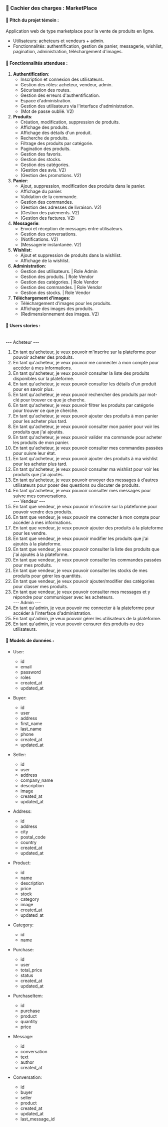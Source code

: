 ### 📍 Cachier des charges : MarketPlace

#### 📕 Pitch du projet témoin :

Application web de type marketplace pour la vente de produits en ligne.

- Utilisateurs: acheteurs et vendeurs + admin.
- Fonctionnalités: authentification, gestion de panier, messagerie, wishlist, pagination, administration, téléchargement d'images.

#### 📌 Fonctionnalités attendues :

1. **Authentification**:
    - Inscription et connexion des utilisateurs.
    - Gestion des rôles: acheteur, vendeur, admin.
    - Sécurisation des routes.
    - Gestion des erreurs d'authentification.
    - Espace d'administration.
    - Gestion des utilisateurs via l'interface d'administration.
    - (Mot de passe oublié. V2)
2. **Produits**:
   - Création, modification, suppression de produits.
   - Affichage des produits.
   - Affichage des détails d'un produit.
   - Recherche de produits.
   - Filtrage des produits par catégorie.
   - Pagination des produits.
   - Gestion des favoris.
   - Gestion des stocks.
   - Gestion des catégories.
   - (Gestion des avis. V2)
   - (Gestion des promotions. V2)
3. **Panier**:
   - Ajout, suppression, modification des produits dans le panier.
   - Affichage du panier.
   - Validation de la commande.
   - Gestion des commandes.
   - (Gestion des adresses de livraison. V2)
   - (Gestion des paiements. V2)
   - (Gestion des factures. V2)
4. **Messagerie**:
   - Envoi et réception de messages entre utilisateurs.
   - Gestion des conversations.
   - (Notifications. V2)
   - (Messagerie instantanée. V2)
5. **Wishlist**:
   - Ajout et suppression de produits dans la wishlist.
   - Affichage de la wishlist.
7. **Administration**:
   - Gestion des utilisateurs. | Role Admin
   - Gestion des produits. | Role Vendor
   - Gestion des catégories. | Role Vendor
   - Gestion des commandes. | Role Vendor
   - Gestion des stocks. | Role Vendor
8. **Téléchargement d'images**:
   - Téléchargement d'images pour les produits.
   - Affichage des images des produits.
   - (Redimensionnement des images. V2)

#### 📌 Users stories :
<br>--- Acheteur ---<br>
1. En tant qu'acheteur, je veux pouvoir m'inscrire sur la plateforme pour pouvoir acheter des produits.
2. En tant qu'acheteur, je veux pouvoir me connecter à mon compte pour accéder à mes informations.
3. En tant qu'acheteur, je veux pouvoir consulter la liste des produits disponibles sur la plateforme.
4. En tant qu'acheteur, je veux pouvoir consulter les détails d'un produit pour en savoir plus.
5. En tant qu'acheteur, je veux pouvoir rechercher des produits par mot-clé pour trouver ce que je cherche.
6. En tant qu'acheteur, je veux pouvoir filtrer les produits par catégorie pour trouver ce que je cherche.
7. En tant qu'acheteur, je veux pouvoir ajouter des produits à mon panier pour les acheter plus tard.
8. En tant qu'acheteur, je veux pouvoir consulter mon panier pour voir les produits que j'ai ajoutés.
9. En tant qu'acheteur, je veux pouvoir valider ma commande pour acheter les produits de mon panier.
10. En tant qu'acheteur, je veux pouvoir consulter mes commandes passées pour suivre leur état.
11. En tant qu'acheteur, je veux pouvoir ajouter des produits à ma wishlist pour les acheter plus tard.
12. En tant qu'acheteur, je veux pouvoir consulter ma wishlist pour voir les produits que j'ai ajoutés.
13. En tant qu'acheteur, je veux pouvoir envoyer des messages à d'autres utilisateurs pour poser des questions ou discuter de produits.
14. En tant qu'acheteur, je veux pouvoir consulter mes messages pour suivre mes conversations.
<br>--- Vendeur ---<br>
15. En tant que vendeur, je veux pouvoir m'inscrire sur la plateforme pour pouvoir vendre des produits.
16. En tant que vendeur, je veux pouvoir me connecter à mon compte pour accéder à mes informations.
17. En tant que vendeur, je veux pouvoir ajouter des produits à la plateforme pour les vendre.
18. En tant que vendeur, je veux pouvoir modifier les produits que j'ai ajoutés à la plateforme.
19. En tant que vendeur, je veux pouvoir consulter la liste des produits que j'ai ajoutés à la plateforme.
20. En tant que vendeur, je veux pouvoir consulter les commandes passées pour mes produits.
21. En tant que vendeur, je veux pouvoir consulter les stocks de mes produits pour gérer les quantités.
22. En tant que vendeur, je veux pouvoir ajouter/modifier des catégories pour classer mes produits.
23. En tant que vendeur, je veux pouvoir consulter mes messages et y répondre pour communiquer avec les acheteurs.
<br>--- Admin ---<br>
24. En tant qu'admin, je veux pouvoir me connecter à la plateforme pour accéder à l'interface d'administration.
25. En tant qu'admin, je veux pouvoir gérer les utilisateurs de la plateforme.
26. En tant qu'admin, je veux pouvoir censurer des produits ou des utilisateurs.

#### 📌 Models de données :

- User:
    - id
    - email
    - password
    - roles
    - created_at
    - updated_at

- Buyer:
    - id
    - user
    - address
    - first_name
    - last_name
    - phone
    - created_at
    - updated_at

- Seller:
    - id
    - user
    - address
    - company_name
    - description
    - image
    - created_at
    - updated_at
  
- Address:
    - id
    - address
    - city
    - postal_code
    - country
    - created_at
    - updated_at

- Product:
    - id
    - name
    - description
    - price
    - stock
    - category
    - image
    - created_at
    - updated_at

- Category:
    - id
    - name

- Purchase:
    - id
    - user
    - total_price
    - status
    - created_at
    - updated_at

- PurchaseItem:
    - id
    - purchase
    - product
    - quantity
    - price

- Message:
  - id
  - conversation
  - text
  - author
  - created_at

- Conversation:
  - id
  - buyer
  - seller
  - product
  - created_at
  - updated_at
  - last_message_id
